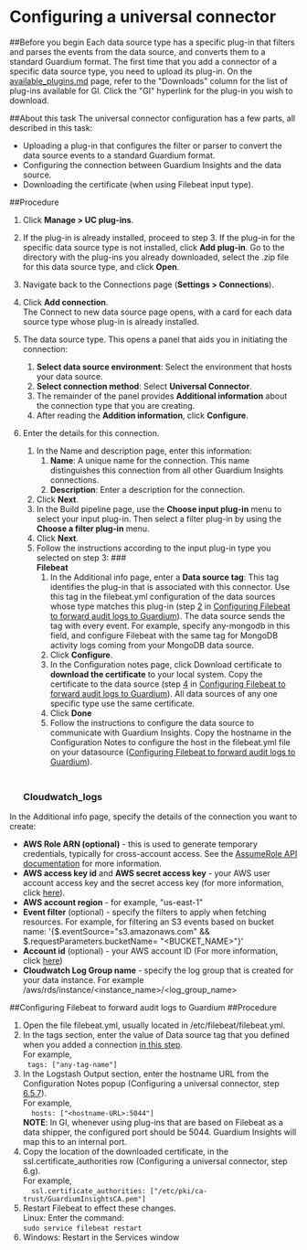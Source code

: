 # Configuring a universal connector
##Before you begin
Each data source type has a specific plug-in that filters and parses the events from the data source, and converts them to a standard Guardium format.
The first time that you add a connector of a specific data source type, you need to upload its plug-in. On the [available_plugins.md](https://github.com/IBM/universal-connectors/blob/main/docs/available_plugins.md) page, refer to the "Downloads" column for the list of plug-ins available for GI. Click the "GI" hyperlink for the plug-in you wish to download.

##About this task
The universal connector configuration has a few parts, all described in this task:
- Uploading a plug-in that configures the filter or parser to convert the data source events to a standard Guardium format.
- Configuring the connection between Guardium Insights and the data source.
- Downloading the certificate (when using Filebeat input type).

##Procedure
1. Click **Manage > UC plug-ins**.
2. If the plug-in is already installed, proceed to step 3. If the plug-in for the specific data source type is not installed, click **Add plug-in**. Go to the directory with the plug-ins you already downloaded, select the .zip file for this data source type, and click **Open**.
3. Navigate back to the Connections page (**Settings > Connections**).
4. Click **Add connection**. <br />
   The Connect to new data source page opens, with a card for each data source type whose plug-in is already installed.
5. The data source type. This opens a panel that aids you in initiating the connection:
   1. **Select data source environment**: Select the environment that hosts your data source.
   2. **Select connection method**: Select **Universal Connector**.
   3. The remainder of the panel provides **Additional information** about the connection type that you are creating.
   4. After reading the **Addition information**, click **Configure**.
6. Enter the details for this connection.
   1. In the Name and description page, enter this information:
      1. **Name**: A unique name for the connection. This name distinguishes this connection from all other Guardium Insights connections.
      2. **Description**: Enter a description for the connection.
   2. Click **Next**.
   3. In the Build pipeline page, use the **Choose input plug-in** menu to select your input plug-in. Then select a filter plug-in by using the **Choose a filter plug-in** menu.
   4. Click **Next**.
   5. Follow the instructions according to the input plug-in type you selected on step 3:
   ###<br />**Filebeat**<br />
      1. In the Additional info page, enter a **Data source tag**: This tag identifies the plug-in that is associated with this connector.
      Use this tag in the filebeat.yml configuration of the data sources whose type matches this plug-in (step [2]() in [Configuring Filebeat to forward audit logs to Guardium]()).
      The data source sends the tag with every event. For example, specify any-mongodb in this field, and configure Filebeat with the same tag for MongoDB activity logs coming from your MongoDB data source.
      2. Click **Configure**.
      3. In the Configuration notes page, click Download certificate to **download the certificate** to your local system. Copy the certificate to the data source (step [4]() in [Configuring Filebeat to forward audit logs to Guardium]()). All data sources of any one specific type use the same certificate.
      4. Click **Done** 
      5. Follow the instructions to configure the data source to communicate with Guardium Insights. Copy the hostname in the Configuration Notes to configure the host in the filebeat.yml file on your datasource ([Configuring Filebeat to forward audit logs to Guardium]()).

    ### <br />**Cloudwatch_logs**<br />
In the Additional info page, specify the details of the connection you want to create:
* **AWS Role ARN (optional)** - this is used to generate temporary credentials, typically for cross-account access. See the [AssumeRole API documentation](https://docs.aws.amazon.com/STS/latest/APIReference/API_AssumeRole.html) for more information.
* **AWS access key id** and **AWS secret access key** - your AWS user account access key and the secret access key (for more information, click [here](https://docs.aws.amazon.com/powershell/latest/userguide/pstools-appendix-sign-up.html)).
* **AWS account region** - for example, "us-east-1"
* **Event filter** (optional) - specify the filters to apply when fetching resources. For example, for filtering an S3 events based on bucket name: '{$.eventSource="s3.amazonaws.com" && $.requestParameters.bucketName= "<BUCKET_NAME>"}'
* **Account id** (optional) - your AWS account ID (For more information, click [here](https://docs.aws.amazon.com/IAM/latest/UserGuide/console_account-alias.html#FindingYourAWSId))
* **Cloudwatch Log Group name** - specify the log group that is created for your data instance. For example /aws/rds/instance/<instance_name>/<log_group_name>

##Configuring Filebeat to forward audit logs to Guardium
##Procedure
1. Open the file filebeat.yml, usually located in /etc/filebeat/filebeat.yml.
2. In the tags section, enter the value of Data source tag that you defined when you added a connection [in this step](6.5.1). <br />For example,<br />
    ``` tags: ["any-tag-name"]```
3. In the Logstash Output section, enter the hostname URL from the Configuration Notes popup (Configuring a universal connector, step [6.5.7]()).
   <br />For example,<br />
```  hosts: ["<hostname-URL>:5044"]```
  <br />**NOTE**: In GI, whenever using plug-ins that are based on Filebeat as a data shipper, the configured port should be 5044. Guardium Insights will map this to an internal port.     <br />
4. Copy the location of the downloaded certificate, in the ssl.certificate_authorities row (Configuring a universal connector, step 6.g). <br />For example,<br />
```  ssl.certificate_authorities: ["/etc/pki/ca-trust/GuardiumInsightsCA.pem"]```
5. Restart Filebeat to effect these changes.
   <br />Linux: Enter the command:<br />
   ``` sudo service filebeat restart ```
6. Windows: Restart in the Services window
